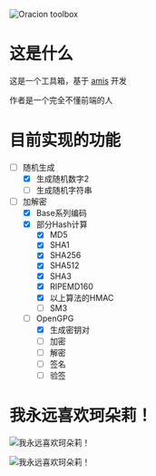 ![Oracion toolbox](https://gitee.com/aiskikan/oracion-toolbox/raw/main/static/image/title.png)


# 这是什么
这是一个工具箱，基于 [amis](https://aisuda.bce.baidu.com/amis/) 开发

作者是一个完全不懂前端的人
# 目前实现的功能
- [ ] 随机生成
    - [x] 生成随机数字2
    - [ ] 生成随机字符串
- [ ] 加解密
    - [x] Base系列编码
    - [x] 部分Hash计算
        - [x] MD5
        - [x] SHA1
        - [x] SHA256
        - [x] SHA512
        - [x] SHA3
        - [x] RIPEMD160
        - [x] 以上算法的HMAC
        - [ ] SM3
    - [ ] OpenGPG
        - [x] 生成密钥对
        - [ ] 加密
        - [ ] 解密
        - [ ] 签名
        - [ ] 验签
# 我永远喜欢珂朵莉！

![我永远喜欢珂朵莉！](https://gitee.com/aiskikan/oracion-toolbox/raw/main/static/image/title2.png)

![我永远喜欢珂朵莉！](https://gitee.com/aiskikan/oracion-toolbox/raw/main/static/image/2.png)